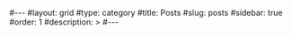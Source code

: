 #---
#layout: grid
#type: category
#title: Posts
#slug: posts
#sidebar: true
#order: 1
#description: >
#---